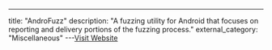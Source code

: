 ---
title: "AndroFuzz"
description: "A fuzzing utility for Android that focuses on reporting and delivery portions of the fuzzing process."
external_category: "Miscellaneous"
---[Visit Website](https://github.com/jonmetz/AndroFuzz)

